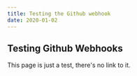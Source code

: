 ```yaml
---
title: Testing the Github webhook
date: 2020-01-02
---
```


## Testing Github Webhooks

This page is just a test, there's no link to it.